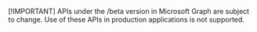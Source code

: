 [!IMPORTANT] APIs under the /beta version in Microsoft Graph are subject to change. Use of these APIs in production applications is not supported.
